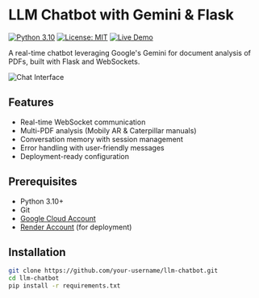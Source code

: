 # LLM Chatbot with Gemini  & Flask

[![Python 3.10](https://img.shields.io/badge/python-3.10-blue)](https://www.python.org/)
[![License: MIT](https://img.shields.io/badge/License-MIT-yellow.svg)](https://opensource.org/licenses/MIT)
[![Live Demo](https://img.shields.io/badge/demo-live-green)](https://llm-chatbot-9.onrender.com)

A real-time chatbot leveraging Google's Gemini for document analysis of PDFs, built with Flask and WebSockets.

![Chat Interface](https://llm-chatbot-9.onrender.com/)

## Features

- Real-time WebSocket communication
- Multi-PDF analysis (Mobily AR & Caterpillar manuals)
- Conversation memory with session management
- Error handling with user-friendly messages
- Deployment-ready configuration

## Prerequisites

- Python 3.10+
- Git
- [Google Cloud Account](https://cloud.google.com/)
- [Render Account](https://render.com/) (for deployment)

## Installation

```bash
git clone https://github.com/your-username/llm-chatbot.git
cd llm-chatbot
pip install -r requirements.txt
